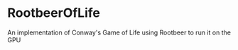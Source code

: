 RootbeerOfLife
==============

An implementation of Conway's Game of Life using Rootbeer to run it on the GPU
